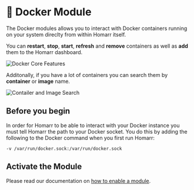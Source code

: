 # 🐳 Docker Module

The Docker modules allows you to interact with Docker containers running on your system direclty from within Homarr itself.

You can **restart**, **stop**, **start**, **refresh** and **remove** containers as well as **add** them to the Homarr dashboard.

![Docker Core Features](https://user-images.githubusercontent.com/190136/180496007-8456e486-a864-4510-b91f-fabf74df020c.png)

Additonally, if you have a lot of containers you can search them by **container** or **image** name.

![Contailer and Image Search](https://user-images.githubusercontent.com/190136/180496391-12a9a1c6-a54b-4d22-98ea-a5eb3a93fce4.png)


## Before you begin
In order for Homarr to be able to interact with your Docker instance you must tell Homarr the path to your Docker socket.  You do this by adding the following to the Docker command when you first run Homarr:

`-v /var/run/docker.sock:/var/run/docker.sock
`

## Activate the Module
Please read our documentation on [how to enable a module](./../index.md#activating-a-module).

